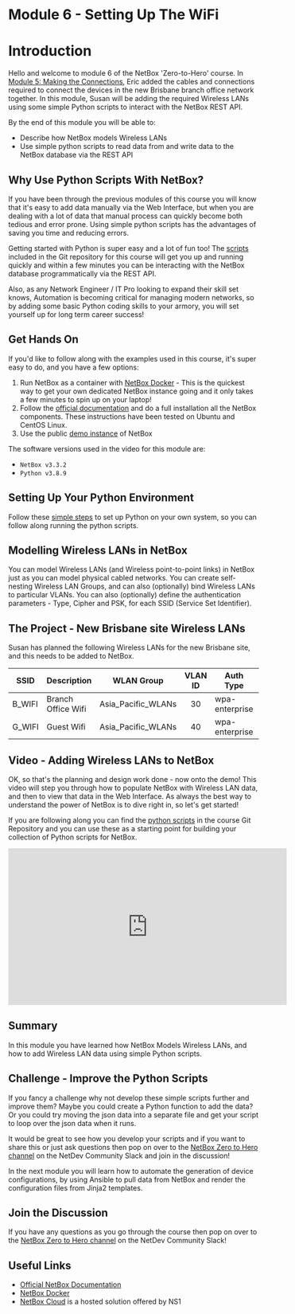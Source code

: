 # Module 6 - Setting Up The WiFi

# Introduction

Hello and welcome to module 6 of the NetBox 'Zero-to-Hero' course. In [Module 5: Making the Connections](../5-making-the-connections/5-making-the-connections.md),  Eric added the cables and connections required to connect the devices in the new Brisbane branch office network together.  In this module, Susan will be adding the required Wireless LANs using some simple Python scripts to interact with the NetBox REST API.  

By the end of this module you will be able to:
- Describe how NetBox models Wireless LANs
- Use simple python scripts to read data from and write data to the NetBox database via the REST API

## Why Use Python Scripts With NetBox? 
If you have been through the previous modules of this course you will know that it's easy to add data manually via the Web Interface, but when you are dealing with a lot of data that manual process can quickly become both tedious and error prone. Using simple python scripts has the advantages of saving you time and reducing errors. 

Getting started with Python is super easy and a lot of fun too! The [scripts](https://github.com/netbox-community/netbox-zero-to-hero/tree/main/python_scripts) included in the Git repository for this course will get you up and running quickly and within a few minutes you can be interacting with the NetBox database programmatically via the REST API.

Also, as any Network Engineer / IT Pro looking to expand their skill set knows, Automation is becoming critical for managing modern networks, so by adding some basic Python coding skills to your armory, you will set yourself up for long term career success!

## Get Hands On
If you'd like to follow along with the examples used in this course, it's super easy to do, and you have a few options: 
1.  Run NetBox as a container with [NetBox Docker](https://github.com/netbox-community/netbox-docker) - This is the quickest way to get your own dedicated NetBox instance going and it only takes a few minutes to spin up on your laptop!
2.  Follow the [official documentation](https://docs.netbox.dev/en/stable/installation/) and do a full installation all the NetBox components. These instructions have been tested on Ubuntu and CentOS Linux.
3.  Use the public [demo instance](https://demo.netbox.dev/) of NetBox   

The software versions used in the video for this module are: 
- `NetBox v3.3.2`
- `Python v3.8.9`

## Setting Up Your Python Environment
Follow these [simple steps](https://github.com/netbox-community/netbox-zero-to-hero/blob/main/python_scripts/readme.md) to set up Python on your own system, so you can follow along running the python scripts.

## Modelling Wireless LANs in NetBox
You can model Wireless LANs (and Wireless point-to-point links) in NetBox just as you can model physical cabled networks. You can create self-nesting Wireless LAN Groups, and can also (optionally) bind Wireless LANs to particular VLANs. You can also (optionally) define the authentication parameters - Type, Cipher and PSK, for each SSID (Service Set Identifier).

## The Project - New Brisbane site Wireless LANs
Susan has planned the following Wireless LANs for the new Brisbane site, and this needs to be added to NetBox. 

| SSID | Description | WLAN Group | VLAN ID | Auth Type | Auth Cipher | Auth PSK |
| --- | --- | --- | :---: | --- | :---: | --- |
| B_WIFI | Branch Office Wifi | Asia_Pacific_WLANs | 30 | wpa-enterprise | aes | 5up3r5ecr3tK3y |
| G_WIFI | Guest Wifi | Asia_Pacific_WLANs | 40 | wpa-enterprise | aes | M3g45ecr3tK3y |

## Video - Adding Wireless LANs to NetBox
OK, so that's the planning and design work done - now onto the demo! This video will step you through how to populate NetBox with Wireless LAN data, and then to view that data in the Web Interface. As always the best way to understand the power of NetBox is to dive right in, so let's get started!

If you are following along you can find the [python scripts](https://github.com/netbox-community/netbox-zero-to-hero/tree/main/python_scripts) in the course Git Repository and you can use these as a starting point for building your collection of Python scripts for NetBox. 

<iframe width="560" height="315" src="https://www.youtube.com/embed/rewxPa58VCw" title="YouTube video player" frameborder="0" allow="accelerometer; autoplay; clipboard-write; encrypted-media; gyroscope; picture-in-picture" allowfullscreen></iframe>

## Summary
In this module you have learned how NetBox Models Wireless LANs, and how to add Wireless LAN data using simple Python scripts.

## Challenge - Improve the Python Scripts
If you fancy a challenge why not develop these simple scripts further and improve them? Maybe you could create a Python function to add the data? Or you could try moving the json data into a separate file and get your script to loop over the json data when it runs. 

It would be great to see how you develop your scripts and if you want to share this or just ask questions then pop on over to the [NetBox Zero to Hero channel](https://netdev-community.slack.com/archives/C0453L6565C) on the NetDev Community Slack and join in the discussion!

In the next module you will learn how to automate the generation of device configurations, by using Ansible to pull data from NetBox and render the configuration files from Jinja2 templates. 

## Join the Discussion
If you have any questions as you go through the course then pop on over to the [NetBox Zero to Hero channel](https://netdev-community.slack.com/archives/C0453L6565C) on the NetDev Community Slack!

## Useful Links
- [Official NetBox Documentation](https://docs.netbox.dev/en/stable/)
- [NetBox Docker](https://github.com/netbox-community/netbox-docker)
- [NetBox Cloud](https://www.getnetbox.io/) is a hosted solution offered by NS1